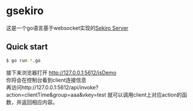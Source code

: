 # gsekiro

这是一个go语言基于websocket实现的[Sekiro Server](https://github.com/virjar/sekiro)


## Quick start
```bash
$ go run *.go
```
接下来浏览器打开 http://127.0.0.1:5612/jsDemo  
你将会在控制台看到client连接信息  
再访问http://127.0.0.1:5612/api/invoke?action=clientTime&group=aaa&vkey=test
就可以调用client上对应action的函数，并返回相应内容。
